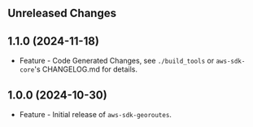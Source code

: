 Unreleased Changes
------------------

1.1.0 (2024-11-18)
------------------

* Feature - Code Generated Changes, see `./build_tools` or `aws-sdk-core`'s CHANGELOG.md for details.

1.0.0 (2024-10-30)
------------------

* Feature - Initial release of `aws-sdk-georoutes`.

